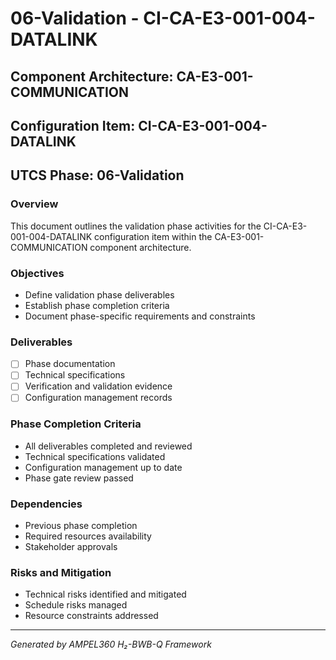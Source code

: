 # 06-Validation - CI-CA-E3-001-004-DATALINK

## Component Architecture: CA-E3-001-COMMUNICATION
## Configuration Item: CI-CA-E3-001-004-DATALINK
## UTCS Phase: 06-Validation

### Overview
This document outlines the validation phase activities for the CI-CA-E3-001-004-DATALINK configuration item within the CA-E3-001-COMMUNICATION component architecture.

### Objectives
- Define validation phase deliverables
- Establish phase completion criteria
- Document phase-specific requirements and constraints

### Deliverables
- [ ] Phase documentation
- [ ] Technical specifications
- [ ] Verification and validation evidence
- [ ] Configuration management records

### Phase Completion Criteria
- All deliverables completed and reviewed
- Technical specifications validated
- Configuration management up to date
- Phase gate review passed

### Dependencies
- Previous phase completion
- Required resources availability
- Stakeholder approvals

### Risks and Mitigation
- Technical risks identified and mitigated
- Schedule risks managed
- Resource constraints addressed

---
*Generated by AMPEL360 H₂-BWB-Q Framework*
